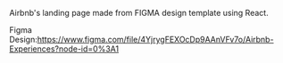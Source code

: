 Airbnb's landing page made from FIGMA design template using React. 

Figma Design:https://www.figma.com/file/4YjrygFEXOcDp9AAnVFv7o/Airbnb-Experiences?node-id=0%3A1

